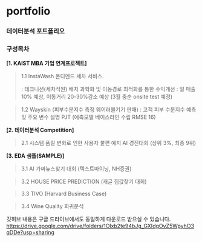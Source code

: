# portfolio
### 데이터분석 포트폴리오 

### 구성목차 

<b> [1. KAIST MBA 기업 연계프로젝트] </b>

  > 1.1 InstaWash 온디멘드 세차 서비스.  
  >   
  >   : 테크니션(세차직원) 배치 과학화 및 이동경로 최적화를 통한 수익개선
  >   : 일 매출 10% 예상, 이동거리 20-30%감소 예상 (3월 중순 onsite test 예정)

  > 1.2 Wayskin (피부수분지수 측정 웨어러블기기 판매)
  >   : 고객 피부 수분지수 예측 및 주요 변수 설명 PJT (예측모델 베이스라인 수립 RMSE 16)  



<b> [2. 데이터분석 Competition] </b>

  > 2.1 시스템 품질 변화로 인한 사용자 불편 예지 AI 경진대회 (상위 3%, 최종 9위) 



<b> [3. EDA 샘플(SAMPLE)] </b>

  > 3.1 AI 가짜뉴스찾기 대회 (텍스트마이닝, NH증권)

  > 3.2 HOUSE PRICE PREDICTION (캐글 집값찾기 대회) 

  > 3.3 TIVO (Harvard Business Case) 

  > 3.4 Wine Quality 회귀분석 

깃허브 내용은 구글 드라이브에서도 동일하게 다운로드 받으실 수 있습니다. https://drive.google.com/drive/folders/1Olxb2te94bJg_GXIdgOvZ5WpyhO3qDDe?usp=sharing

